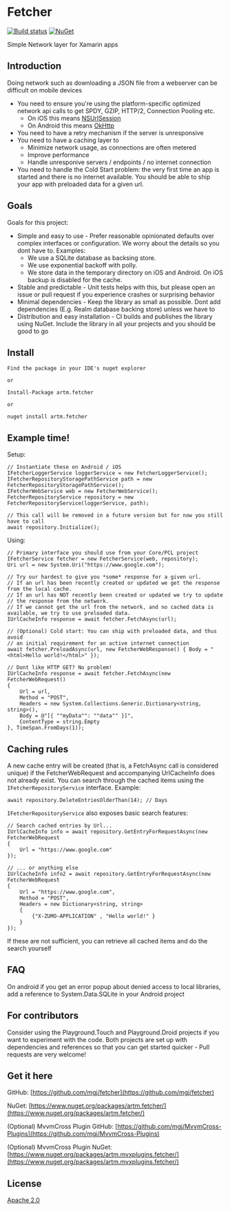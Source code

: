 # Fetcher

[![Build status](https://ci.appveyor.com/api/projects/status/github/mgj/fetcher?svg=true)](https://ci.appveyor.com/project/mgj/fetcher)
[![NuGet](https://img.shields.io/nuget/v/artm.fetcher.svg)](https://www.nuget.org/packages/artm.fetcher/)

Simple Network layer for Xamarin apps

## Introduction

Doing network such as downloading a JSON file from a webserver can be difficult on mobile devices

* You need to ensure you're using the platform-specific optimized network api calls to get SPDY, GZIP, HTTP/2, Connection Pooling etc.
  * On iOS this means [NSUrlSession](https://developer.apple.com/reference/foundation/urlsession)
  * On Android this means [OkHttp](http://square.github.io/okhttp/)
* You need to have a retry mechanism if the server is unresponsive
* You need to have a caching layer to
  * Minimize network usage, as connections are often metered
  * Improve performance
  * Handle unresponive servers / endpoints / no internet connection
* You need to handle the Cold Start problem: the very first time an app is started and there is no internet available. You should be able to ship your app with preloaded data for a given url.

## Goals
Goals for this project:

 * Simple and easy to use - Prefer reasonable opinionated defaults over complex interfaces or configuration. We worry about the details so you dont have to. Examples: 
   * We use a SQLite database as backsing store. 
   * We use exponential backoff with polly. 
   * We store data in the temporary directory on iOS and Android. On iOS backup is disabled for the cache.
 * Stable and predictable - Unit tests helps with this, but please open an issue or pull request if you experience crashes or surprising behavior
 * Minimal dependencies - Keep the library as small as possible. Dont add dependencies (E.g. Realm database backing store) unless we have to
 * Distribution and easy installation - CI builds and publishes the library using NuGet. Include the library in all your projects and you should be good to go

## Install

```
Find the package in your IDE's nuget explorer

or

Install-Package artm.fetcher

or

nuget install artm.fetcher

```

## Example time!

Setup:

```
// Instantiate these on Android / iOS
IFetcherLoggerService loggerService = new FetcherLoggerService();
IFetcherRepositoryStoragePathService path = new FetcherRepositoryStoragePathService();
IFetcherWebService web = new FetcherWebService();
FetcherRepositoryService repository = new FetcherRepositoryService(loggerService, path);

// This call will be removed in a future version but for now you still have to call
await repository.Initialize();
```

Using:

```
// Primary interface you should use from your Core/PCL project
IFetcherService fetcher = new FetcherService(web, repository);
Uri url = new System.Uri("https://www.google.com");

// Try our hardest to give you *some* response for a given url. 
// If an url has been recently created or updated we get the response from the local cache.
// If an url has NOT recently been created or updated we try to update 
// the response from the network. 
// If we cannot get the url from the network, and no cached data is available, we try to use preloaded data.
IUrlCacheInfo response = await fetcher.FetchAsync(url);

// (Optional) Cold start: You can ship with preloaded data, and thus avoid
// an initial requirement for an active internet connection
await fetcher.PreloadAsync(url, new FetcherWebResponse() { Body = "<html>Hello world!</html>" });

// Dont like HTTP GET? No problem!
IUrlCacheInfo response = await fetcher.FetchAsync(new FetcherWebRequest()
{
    Url = url,
    Method = "POST",
    Headers = new System.Collections.Generic.Dictionary<string, string>(),
    Body = @"[{ ""myData"": ""data"" }]",
    ContentType = string.Empty
}, TimeSpan.FromDays(1));
```

## Caching rules

A new cache entry will be created (that is, a FetchAsync call is considered unique) if the FetcherWebRequest and accompanying UrlCacheInfo does not already exist. You can search through the cached items using the `IFetcherRepositoryService` interface. Example:

```
await repository.DeleteEntriesOlderThan(14); // Days
```

`IFetcherRepositoryService` also exposes basic search features:

```
// Search cached entries by Url...
IUrlCacheInfo info = await repository.GetEntryForRequestAsync(new FetcherWebRequest
{
    Url = "https://www.google.com"
});

// ... or anything else
IUrlCacheInfo info2 = await repository.GetEntryForRequestAsync(new FetcherWebRequest
{
    Url = "https://www.google.com",
    Method = "POST",
    Headers = new Dictionary<string, string>
    {
        {"X-ZUMO-APPLICATION" , "Hello world!" }
    }
});
```

If these are not sufficient, you can retrieve all cached items and do the search yourself

## FAQ

On android if you get an error popup about denied access to local libraries, add a reference to System.Data.SQLite in your Android project

## For contributors

Consider using the Playground.Touch and Playground.Droid projects if you want to experiment with the code. Both projects are set up with dependencies and references so that you can get started quicker - Pull requests are very welcome!


## Get it here

GitHub: [https://github.com/mgj/fetcher](https://github.com/mgj/fetcher)

NuGet: [https://www.nuget.org/packages/artm.fetcher/](https://www.nuget.org/packages/artm.fetcher/)

(Optional) MvvmCross Plugin GitHub: [https://github.com/mgj/MvvmCross-Plugins](https://github.com/mgj/MvvmCross-Plugins)

(Optional) MvvmCross Plugin NuGet: [https://www.nuget.org/packages/artm.mvxplugins.fetcher/](https://www.nuget.org/packages/artm.mvxplugins.fetcher/)


## License

[Apache 2.0][apache]

[apache]: https://www.apache.org/licenses/LICENSE-2.0.html